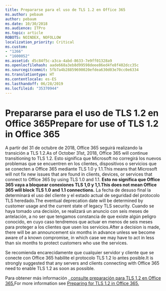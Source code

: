 ```yaml
---
title: Prepararse para el uso de TLS 1.2 en Office 365
ms.author: pebaum
author: pebaum
ms.date: 10/30/2018
ms.audience: ITPro
ms.topic: article
ROBOTS: NOINDEX, NOFOLLOW
localization_priority: Critical
ms.custom:
- "1266"
- "1600052"
ms.assetid: d5c84f5c-a3ca-4abd-8633-7e9ff01328a9
ms.openlocfilehash: aade668a3eb8d99598deee86ed4fe8f402dcc35c
ms.sourcegitcommit: 5fb7a4b28859690020efdea630d03e70cc0e6334
ms.translationtype: HT
ms.contentlocale: es-ES
ms.lasthandoff: 06/28/2019
ms.locfileid: "35370944"
---
```

# <a name="prepare-for-use-of-tls-12-in-office-365"></a><span data-ttu-id="67f89-102">Prepararse para el uso de TLS 1.2 en Office 365</span><span class="sxs-lookup"><span data-stu-id="67f89-102">Prepare for use of TLS 1.2 in Office 365</span></span>

<span data-ttu-id="67f89-103">A partir del 31 de octubre de 2018, Office 365 seguirá realizando la transición a TLS 1.2.</span><span class="sxs-lookup"><span data-stu-id="67f89-103">As of October 31st, 2018, Office 365 will continue transitioning to TLS 1.2.</span></span> <span data-ttu-id="67f89-104">Esto significa que Microsoft no corregirá los nuevos problemas que se encuentren en los clientes, dispositivos o servicios que se conecten a Office 365 mediante TLS 1.0 y 1.1.</span><span class="sxs-lookup"><span data-stu-id="67f89-104">This means that Microsoft will not fix new issues that are found in clients, devices, or services that connect to Office 365 by using TLS 1.0 and 1.1.</span></span> <span data-ttu-id="67f89-105">**Esto no significa que Office 365 vaya a bloquear conexiones TLS 1,0 y 1,1.**</span><span class="sxs-lookup"><span data-stu-id="67f89-105">**This does not mean Office 365 will block TLS 1.0 and 1.1 connections.**</span></span> <span data-ttu-id="67f89-106">La fecha de desuso final la determinará el uso del cliente y el estado actual de seguridad del protocolo TLS heredado.</span><span class="sxs-lookup"><span data-stu-id="67f89-106">The eventual deprecation date will be determined by customer usage and the current state of legacy TLS security.</span></span> <span data-ttu-id="67f89-107">Cuando se haya tomado una decisión, se realizará un anuncio con seis meses de antelación, a no ser que tengamos constancia de que existe algún peligro conocido, en cuyo caso tendremos que actuar en menos de seis meses para proteger a los clientes que usen los servicios.</span><span class="sxs-lookup"><span data-stu-id="67f89-107">After a decision is made, there will be an announcement six months in advance unless we become aware of a known compromise, in which case we may have to act in less than six months to protect customers who use the services.</span></span>
  
<span data-ttu-id="67f89-108">Se recomienda encarecidamente que cualquier servidor y cliente que se conecte con Office 365 habilite el protocolo TLS 1.2 lo antes posible.</span><span class="sxs-lookup"><span data-stu-id="67f89-108">It is strongly suggested that any servers and clients connecting with Office 365 need to enable TLS 1.2 as soon as possible.</span></span>
  
<span data-ttu-id="67f89-109">Para obtener más información [, consulte preparación para TLS 1,2 en Office 365.](https://support.microsoft.com/help/4057306/preparing-for-tls-1-2-in-office-365)</span><span class="sxs-lookup"><span data-stu-id="67f89-109">For more information see [Preparing for TLS 1.2 in Office 365.](https://support.microsoft.com/help/4057306/preparing-for-tls-1-2-in-office-365)</span></span>
  